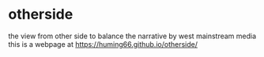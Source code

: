 # otherside 
the view from other side to balance the narrative by west mainstream media
this is a webpage at https://huming66.github.io/otherside/
